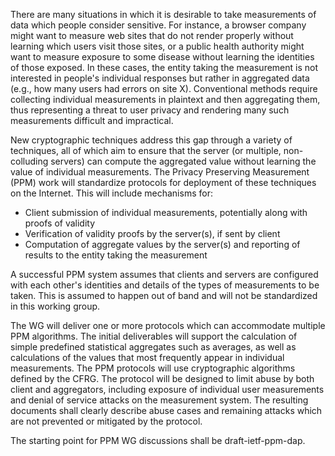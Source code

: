 There are many situations in which it is desirable to take measurements of data
which people consider sensitive. For instance, a browser company might want to
measure web sites that do not render properly without learning which users visit
those sites, or a public health authority might want to measure exposure to some
disease without learning the identities of those exposed. In these cases, the
entity taking the measurement is not interested in people's individual responses
but rather in aggregated data (e.g., how many users had errors on site X).
Conventional methods require collecting individual measurements in plaintext and
then aggregating them, thus representing a threat to user privacy and rendering
many such measurements difficult and impractical.

New cryptographic techniques address this gap through a variety of techniques,
all of which aim to ensure that the server (or multiple, non-colluding servers)
can compute the aggregated value without learning the value of individual
measurements. The Privacy Preserving Measurement (PPM) work will
standardize protocols for deployment of these techniques on the Internet. This
will include mechanisms for:

- Client submission of individual measurements, potentially along with proofs of
  validity
- Verification of validity proofs by the server(s), if sent by client
- Computation of aggregate values by the server(s) and reporting of results to
  the entity taking the measurement

A successful PPM system assumes that clients and servers are configured with
each other's identities and details of the types of measurements to be taken.
This is assumed to happen out of band and will not be standardized in this
working group.

The WG will deliver one or more protocols which can accommodate multiple PPM
algorithms. The initial deliverables will support the calculation of simple
predefined statistical aggregates such as averages, as well as calculations of
the values that most frequently appear in individual measurements. The PPM
protocols will use cryptographic algorithms defined by the CFRG. The protocol
will be designed to limit abuse by both client and aggregators, including
exposure of individual user measurements and denial of service attacks on the
measurement system. The resulting documents shall clearly describe abuse cases
and remaining attacks which are not prevented or mitigated by the protocol.

The starting point for PPM WG discussions shall be draft-ietf-ppm-dap.
